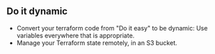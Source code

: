 Do it dynamic
-------------
- Convert your terraform code from "Do it easy" to be dynamic: Use variables everywhere that is appropriate.
- Manage your Terraform state remotely, in an S3 bucket.
